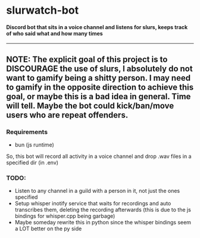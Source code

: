 # slurwatch-bot

#### Discord bot that sits in a voice channel and listens for slurs, keeps track of who said what and how many times

---

## NOTE: The explicit goal of this project is to DISCOURAGE the use of slurs, I absolutely do not want to gamify being a shitty person. I may need to gamify in the opposite direction to achieve this goal, or maybe this is a bad idea in general. Time will tell. Maybe the bot could kick/ban/move users who are repeat offenders.

### Requirements

- bun (js runtime)

So, this bot will record all activity in a voice channel and drop .wav files in a specified dir (in .env)


### TODO:

- Listen to any channel in a guild with a person in it, not just the ones specified
- Setup whisper inotify service that waits for recordings and auto transcribes them, deleting the recording afterwards (this is due to the js bindings for whisper.cpp being garbage)
- Maybe someday rewrite this in python since the whisper bindings seem a LOT better on the py side